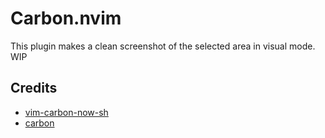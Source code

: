 # Carbon.nvim
This plugin makes a clean screenshot of the selected area in visual mode.
WIP

## Credits
- [vim-carbon-now-sh](https://github.com/kristijanhusak/vim-carbon-now-sh)
- [carbon](https://carbon.now.sh)
